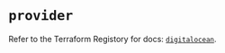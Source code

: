# `provider`

Refer to the Terraform Registory for docs: [`digitalocean`](https://registry.terraform.io/providers/digitalocean/digitalocean/2.32.0/docs).
